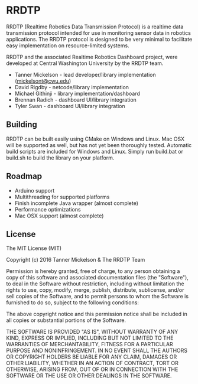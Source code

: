 # RRDTP
RRDTP (Realtime Robotics Data Transmission Protocol) is a realtime data transmission protocol intended for use in monitoring sensor data in robotics applications. The RRDTP protocol is designed to be very minimal to facilitate easy implementation on resource-limited systems.  

RRDTP and the associated Realtime Robotics Dashboard project, were developed at Central Washington University by the RRDTP team.
* Tanner Mickelson - lead developer/library implementation (mickelsont@cwu.edu)
* David Rigdby - netcode/library implementation
* Michael Githinji - library implementation/dashboard
* Brennan Radich - dashboard UI/library integration
* Tyler Swan - dashboard UI/library integration

## Building
RRDTP can be built easily using CMake on Windows and Linux. Mac OSX will be supported as well, but has not yet been thoroughly tested.
Automatic build scripts are included for Windows and Linux. Simply run build.bat or build.sh to build the library on your platform.

## Roadmap
* Arduino support
* Multithreading for supported platforms
* Finish incomplete Java wrapper (almost complete)
* Performance optimizations
* Mac OSX support (almost complete)

## License
The MIT License (MIT)

Copyright (c) 2016 Tanner Mickelson & The RRDTP Team

Permission is hereby granted, free of charge, to any person obtaining a copy
of this software and associated documentation files (the "Software"), to deal
in the Software without restriction, including without limitation the rights
to use, copy, modify, merge, publish, distribute, sublicense, and/or sell
copies of the Software, and to permit persons to whom the Software is
furnished to do so, subject to the following conditions:

The above copyright notice and this permission notice shall be included in all
copies or substantial portions of the Software.

THE SOFTWARE IS PROVIDED "AS IS", WITHOUT WARRANTY OF ANY KIND, EXPRESS OR
IMPLIED, INCLUDING BUT NOT LIMITED TO THE WARRANTIES OF MERCHANTABILITY,
FITNESS FOR A PARTICULAR PURPOSE AND NONINFRINGEMENT. IN NO EVENT SHALL THE
AUTHORS OR COPYRIGHT HOLDERS BE LIABLE FOR ANY CLAIM, DAMAGES OR OTHER
LIABILITY, WHETHER IN AN ACTION OF CONTRACT, TORT OR OTHERWISE, ARISING FROM,
OUT OF OR IN CONNECTION WITH THE SOFTWARE OR THE USE OR OTHER DEALINGS IN THE
SOFTWARE.
